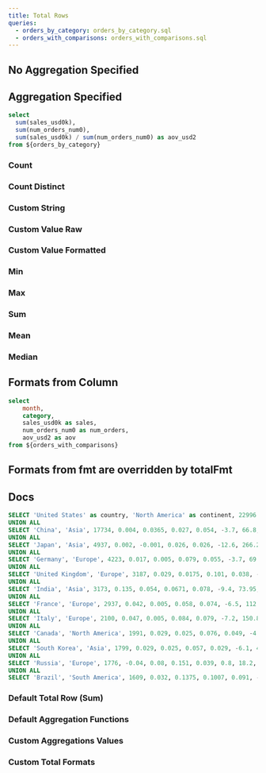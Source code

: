 ```yaml
---
title: Total Rows
queries:
  - orders_by_category: orders_by_category.sql
  - orders_with_comparisons: orders_with_comparisons.sql
---
```



## No Aggregation Specified

<DataTable data={orders_by_category} totalRow=true rowNumbers=true rows=5/>


<DataTable data={orders_with_comparisons} totalRow=true rowNumbers=true rows=5/>

## Aggregation Specified

```sql orders_all
select 
  sum(sales_usd0k), 
  sum(num_orders_num0),
  sum(sales_usd0k) / sum(num_orders_num0) as aov_usd2
from ${orders_by_category}
```


<DataTable data={orders_by_category} totalRow=true rowNumbers=true rows=5>
  <Column id=month totalAgg="All Months"/>
  <Column id=category totalAgg=countDistinct totalFmt='# "Unique Categories"'/>
  <Column id=sales_usd0k contentType=colorscale totalAgg=sum totalFmt='$000.0,,"M"'/>
  <Column id=num_orders_num0 contentType=colorscale scaleColor=red totalAgg=sum totalFmt='num0k'/>
  <Column id=aov_usd2 contentType=colorscale scaleColor=blue totalAgg="{orders_all[0].aov_usd2}" totalFmt="usd2"/>
</DataTable>

### Count

<DataTable data={orders_with_comparisons} totalRow=true>
  <Column id=month totalAgg=count/>
  <Column id=category totalAgg=count/>
  <Column id=sales_usd0k totalAgg=count/>
  <Column id=num_orders_num0 scaleColor=red totalAgg=count/>
  <Column id=aov_usd2 scaleColor=blue totalAgg=count/>
  <Column id=prev_sales_usd0k totalAgg=count/>
  <Column id=prev_num_orders_num0 scaleColor=red totalAgg=count/>  
  <Column id=prev_aov_usd2 scaleColor=blue totalAgg=count/>
  <Column id=sales_change_pct0 scaleColor=green totalAgg=count/>
  <Column id=num_orders_change_pct0 scaleColor=green totalAgg=count/>
  <Column id=aov_change_pct0 scaleColor=green totalAgg=count/>
</DataTable>

### Count Distinct

<DataTable data={orders_with_comparisons} totalRow=true>
  <Column id=month totalAgg=countDistinct/>
  <Column id=category totalAgg=countDistinct/>
  <Column id=sales_usd0k totalAgg=countDistinct/>
  <Column id=num_orders_num0 totalAgg=countDistinct/>
  <Column id=aov_usd2 totalAgg=countDistinct/>
  <Column id=prev_sales_usd0k totalAgg=countDistinct/>
  <Column id=prev_num_orders_num0 totalAgg=countDistinct/>
  <Column id=prev_aov_usd2 totalAgg=countDistinct/>
  <Column id=sales_change_pct0 totalAgg=countDistinct/>
  <Column id=num_orders_change_pct0 totalAgg=countDistinct/>
  <Column id=aov_change_pct0 totalAgg=countDistinct/>
</DataTable>

### Custom String

<DataTable data={orders_with_comparisons} totalRow=true>
  <Column id=month totalAgg="All Months"/>
  <Column id=category totalAgg="All Categories"/>
  <Column id=sales_usd0k totalAgg="All Sales"/>
  <Column id=num_orders_num0 totalAgg="All Orders"/>
  <Column id=aov_usd2 totalAgg="All AOV"/>
  <Column id=prev_sales_usd0k totalAgg="All Previous Sales"/>
  <Column id=prev_num_orders_num0 totalAgg="All Previous Orders"/>
  <Column id=prev_aov_usd2 totalAgg="All Previous AOV"/>
  <Column id=sales_change_pct0 totalAgg="All Sales Change"/>
  <Column id=num_orders_change_pct0 totalAgg="All Orders Change"/>
  <Column id=aov_change_pct0 totalAgg="All AOV Change"/>
</DataTable>

### Custom Value Raw

<DataTable data={orders_with_comparisons} totalRow=true>
  <Column id=month totalAgg="{orders_with_comparisons[0].month}"/>
  <Column id=category totalAgg="{orders_with_comparisons[0].category}"/>
  <Column id=sales_usd0k totalAgg="{orders_with_comparisons[0].sales_usd0k}"/>
  <Column id=num_orders_num0 totalAgg="{orders_with_comparisons[0].num_orders_num0}"/>
  <Column id=aov_usd2 totalAgg="{orders_with_comparisons[0].aov_usd2}"/>
  <Column id=prev_sales_usd0k totalAgg="{orders_with_comparisons[0].prev_sales_usd0k}"/>
  <Column id=prev_num_orders_num0 totalAgg="{orders_with_comparisons[0].prev_num_orders_num0}"/>
  <Column id=prev_aov_usd2 totalAgg="{orders_with_comparisons[0].prev_aov_usd2}"/>
  <Column id=sales_change_pct0 totalAgg="{orders_with_comparisons[0].sales_change_pct0}"/>
  <Column id=num_orders_change_pct0 totalAgg="{orders_with_comparisons[0].num_orders_change_pct0}"/>
  <Column id=aov_change_pct0 totalAgg="{orders_with_comparisons[0].aov_change_pct0}"/>
</DataTable>

### Custom Value Formatted

<DataTable data={orders_with_comparisons} totalRow=true>
  <Column id=month totalAgg={orders_with_comparisons[0].month} totalFmt="yyyy-mm-dd"/>
  <Column id=category totalAgg={orders_with_comparisons[0].category} />
  <Column id=sales_usd0k totalAgg={orders_with_comparisons[0].sales_usd0k} totalFmt='usd0k'/>
  <Column id=num_orders_num0 totalAgg={orders_with_comparisons[0].num_orders_num0}/>
  <Column id=aov_usd2 totalAgg={orders_with_comparisons[0].aov_usd2} totalFmt='usd2'/>
  <Column id=prev_sales_usd0k totalAgg={orders_with_comparisons[0].prev_sales_usd0k} totalFmt='usd0k'/>
  <Column id=prev_num_orders_num0 totalAgg={orders_with_comparisons[0].prev_num_orders_num0}/>
  <Column id=prev_aov_usd2 totalAgg={orders_with_comparisons[0].prev_aov_usd2} totalFmt='usd2'/>
  <Column id=sales_change_pct0 totalAgg={orders_with_comparisons[0].sales_change_pct0} totalFmt='pct0'/>
  <Column id=num_orders_change_pct0 totalAgg={orders_with_comparisons[0].num_orders_change_pct0} totalFmt='pct0'/>
  <Column id=aov_change_pct0 totalAgg={orders_with_comparisons[0].aov_change_pct0} totalFmt='pct0'/>
</DataTable>

### Min

<DataTable data={orders_with_comparisons} totalRow=true>
  <Column id=month totalAgg=min/>
  <Column id=category totalAgg=min/>
  <Column id=sales_usd0k totalAgg=min/>
  <Column id=num_orders_num0 totalAgg=min/>
  <Column id=aov_usd2 totalAgg=min/>
  <Column id=prev_sales_usd0k totalAgg=min/>
  <Column id=prev_num_orders_num0 totalAgg=min/>
  <Column id=prev_aov_usd2 totalAgg=min/>
  <Column id=sales_change_pct0 totalAgg=min/>
  <Column id=num_orders_change_pct0 totalAgg=min/>
  <Column id=aov_change_pct0 totalAgg=min/>
</DataTable>

### Max

<DataTable data={orders_with_comparisons} totalRow=true>
  <Column id=month totalAgg=max/>
  <Column id=category totalAgg=max/>
  <Column id=sales_usd0k totalAgg=max/>
  <Column id=num_orders_num0 totalAgg=max/>
  <Column id=aov_usd2 totalAgg=max/>
  <Column id=prev_sales_usd0k totalAgg=max/>
  <Column id=prev_num_orders_num0 totalAgg=max/>
  <Column id=prev_aov_usd2 totalAgg=max/>
  <Column id=sales_change_pct0 totalAgg=max/>
  <Column id=num_orders_change_pct0 totalAgg=max/>
  <Column id=aov_change_pct0 totalAgg=max/>
</DataTable>

### Sum

<DataTable data={orders_with_comparisons} totalRow=true>
  <Column id=month totalAgg=sum/>
  <Column id=category totalAgg=sum/>
  <Column id=sales_usd0k totalAgg=sum/>
  <Column id=num_orders_num0 totalAgg=sum/>
  <Column id=aov_usd2 totalAgg=sum/>
  <Column id=prev_sales_usd0k totalAgg=sum/>
  <Column id=prev_num_orders_num0 totalAgg=sum/>
  <Column id=prev_aov_usd2 totalAgg=sum/>
  <Column id=sales_change_pct0 totalAgg=sum/>
  <Column id=num_orders_change_pct0 totalAgg=sum/>
  <Column id=aov_change_pct0 totalAgg=sum/>
</DataTable>

### Mean

<DataTable data={orders_with_comparisons} totalRow=true>
  <Column id=month totalAgg=mean/>
  <Column id=category totalAgg=mean/>
  <Column id=sales_usd0k totalAgg=mean/>
  <Column id=num_orders_num0 totalAgg=mean/>
  <Column id=aov_usd2 totalAgg=mean/>
  <Column id=prev_sales_usd0k totalAgg=mean/>
  <Column id=prev_num_orders_num0 totalAgg=mean/>
  <Column id=prev_aov_usd2 totalAgg=mean/>
  <Column id=sales_change_pct0 totalAgg=mean/>
  <Column id=num_orders_change_pct0 totalAgg=mean/>
  <Column id=aov_change_pct0 totalAgg=mean/>
</DataTable>

### Median

<DataTable data={orders_with_comparisons} totalRow=true>
  <Column id=month totalAgg=median/>
  <Column id=category totalAgg=median/>
  <Column id=sales_usd0k totalAgg=median/>
  <Column id=num_orders_num0 totalAgg=median/>
  <Column id=aov_usd2 totalAgg=median/>
  <Column id=prev_sales_usd0k totalAgg=median/>
  <Column id=prev_num_orders_num0 totalAgg=median/>
  <Column id=prev_aov_usd2 totalAgg=median/>
  <Column id=sales_change_pct0 totalAgg=median/>
  <Column id=num_orders_change_pct0 totalAgg=median/>
  <Column id=aov_change_pct0 totalAgg=median/>
</DataTable>

## Formats from Column

```sql no_tags
select 
    month,
    category,
    sales_usd0k as sales,
    num_orders_num0 as num_orders,
    aov_usd2 as aov
from ${orders_with_comparisons}
```

<DataTable data={no_tags} totalRow=true rowNumbers=true>
  <Column id=month totalAgg=countDistinct />
  <Column id=category totalAgg=countDistinct/>
  <Column id=sales totalAgg=sum fmt='usd0'/>
  <Column id=num_orders totalAgg=sum/>
  <Column id=aov totalAgg=sum fmt='usd1'/>
</DataTable>

## Formats from fmt are overridden by totalFmt


<DataTable data={no_tags} totalRow=true>
    <Column id=month totalAgg=countDistinct />
    <Column id=category totalAgg=countDistinct/>
    <Column id=sales totalAgg=sum fmt=usd0 totalFmt='#'/>
    <Column id=num_orders totalAgg=sum fmt='#.0' totalFmt='num0k'/>
    <Column id=aov totalAgg=sum fmt='usd1' totalFmt='usd2'/>
</DataTable>

## Docs

```sql countries
SELECT 'United States' as country, 'North America' as continent, 22996 as gdp_usd, 0.017 as gdp_growth, 0.025 as interest_rate, 0.085 as inflation_rate, 0.037 as jobless_rate, -16.7 as gov_budget, 137.2 as debt_to_gdp, -3.6 as current_account, 332.4 as population
UNION ALL
SELECT 'China', 'Asia', 17734, 0.004, 0.0365, 0.027, 0.054, -3.7, 66.8, 1.8, 1412.6
UNION ALL
SELECT 'Japan', 'Asia', 4937, 0.002, -0.001, 0.026, 0.026, -12.6, 266.2, 3.2, 125.31
UNION ALL
SELECT 'Germany', 'Europe', 4223, 0.017, 0.005, 0.079, 0.055, -3.7, 69.3, 7.4, 83.16
UNION ALL
SELECT 'United Kingdom', 'Europe', 3187, 0.029, 0.0175, 0.101, 0.038, -6, 95.9, -2.6, 67.53
UNION ALL
SELECT 'India', 'Asia', 3173, 0.135, 0.054, 0.0671, 0.078, -9.4, 73.95, -1.7, 1380
UNION ALL
SELECT 'France', 'Europe', 2937, 0.042, 0.005, 0.058, 0.074, -6.5, 112.9, 0.4, 67.63
UNION ALL
SELECT 'Italy', 'Europe', 2100, 0.047, 0.005, 0.084, 0.079, -7.2, 150.8, 2.5, 59.24
UNION ALL
SELECT 'Canada', 'North America', 1991, 0.029, 0.025, 0.076, 0.049, -4.7, 117.8, 0.1, 38.44
UNION ALL
SELECT 'South Korea', 'Asia', 1799, 0.029, 0.025, 0.057, 0.029, -6.1, 42.6, 3.5, 51.74
UNION ALL
SELECT 'Russia', 'Europe', 1776, -0.04, 0.08, 0.151, 0.039, 0.8, 18.2, 6.8, 145.55
UNION ALL
SELECT 'Brazil', 'South America', 1609, 0.032, 0.1375, 0.1007, 0.091, -4.5, 80.27, -1.8, 213.32
```

### Default Total Row (Sum)

<DataTable data={countries} totalRow=true rows=5/>

### Default Aggregation Functions

<DataTable data={countries} totalRow=true rows=5>
  <Column id=country/>
  <Column id=gdp_usd totalAgg=sum/>
  <Column id=gdp_growth totalAgg=mean fmt='pct2'/>
  <Column id=population totalAgg=sum fmt='#,##0"M"'/>
</DataTable>

### Custom Aggregations Values

<DataTable data={countries} totalRow=true rows=5>
  <Column id=country totalAgg="Just the USA"/>
  <Column id=gdp_usd totalAgg={countries[0].gdp_usd} totalFmt=usd/>
</DataTable>

### Custom Total Formats

<DataTable data={countries} totalRow=true rows=5>
  <Column id=country totalAgg="All Countries"/>
  <Column id=continent totalAgg=countDistinct totalFmt='# "Unique continents"'/>
  <Column id=gdp_usd totalAgg=sum fmt='$#,##0"B"' totalFmt='$#,##0.0,"T"'/>
  <Column id=gdp_growth totalAgg=mean fmt='pct2' totalFmt='pct1'/>
  <Column id=interest_rate totalAgg=mean fmt='pct2' totalFmt='pct1'/>
  <Column id=inflation_rate totalAgg=mean fmt='pct2' totalFmt='pct1'/>
  <Column id=jobless_rate totalAgg=mean fmt='pct0'/>
  <Column id=gov_budget totalAgg=mean fmt='0.0"%"'/>
  <Column id=debt_to_gdp totalAgg=mean fmt='0"%"'/>
  <Column id=current_account totalAgg=mean fmt='0.0"%"'/>
  <Column id=population totalAgg=sum fmt='#,##0"M"'/>
</DataTable>